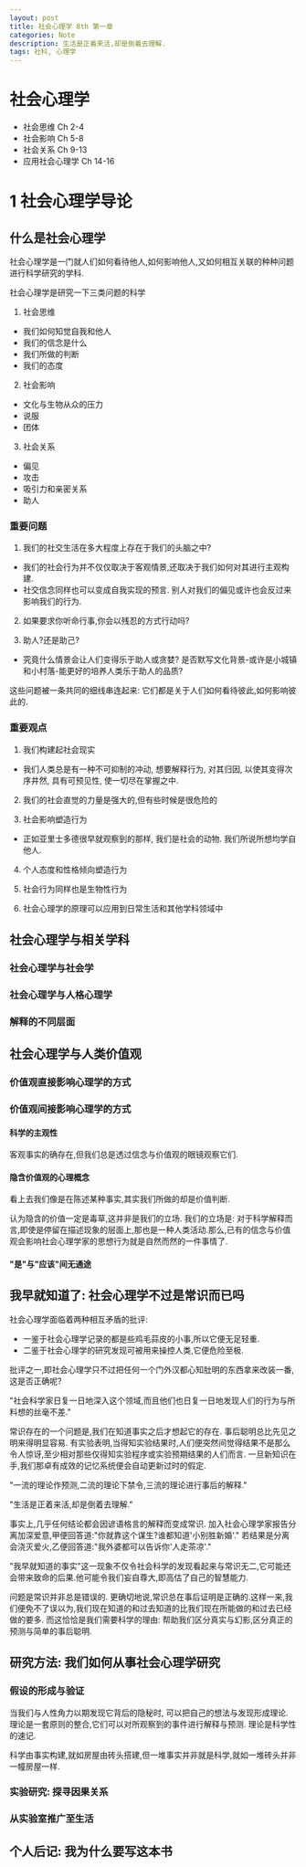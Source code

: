 ```yaml
---
layout: post
title: 社会心理学 8th 第一章
categories: Note
description: 生活是正着来活,却是倒着去理解.
tags: 社科, 心理学
---
```


# 社会心理学
  - 社会思维 Ch 2-4
  - 社会影响 Ch 5-8
  - 社会关系 Ch 9-13
  - 应用社会心理学 Ch 14-16

# 1 社会心理学导论

## 什么是社会心理学

社会心理学是一门就人们如何看待他人,如何影响他人,又如何相互关联的种种问题进行科学研究的学科.

社会心理学是研究一下三类问题的科学
1. 社会思维
  - 我们如何知觉自我和他人
  - 我们的信念是什么
  - 我们所做的判断
  - 我们的态度
2. 社会影响
  - 文化与生物从众的压力
  - 说服
  - 团体
3. 社会关系
  - 偏见
  - 攻击
  - 吸引力和亲密关系
  - 助人

### 重要问题
1. 我们的社交生活在多大程度上存在于我们的头脑之中?
  - 我们的社会行为并不仅仅取决于客观情景,还取决于我们如何对其进行主观构建.
  - 社交信念同样也可以变成自我实现的预言. 别人对我们的偏见或许也会反过来影响我们的行为.

2. 如果要求你听命行事,你会以残忍的方式行动吗?

3. 助人?还是助己?
  - 究竟什么情景会让人们变得乐于助人或贪婪? 是否默写文化背景-或许是小城镇和小村落-能更好的培养人类乐于助人的品质?

这些问题被一条共同的细线串连起来: 它们都是关于人们如何看待彼此,如何影响彼此的.

### 重要观点
1. 我们构建起社会现实
  - 我们人类总是有一种不可抑制的冲动, 想要解释行为, 对其归因, 以使其变得次序井然, 具有可预见性, 使一切尽在掌握之中.

2. 我们的社会直觉的力量是强大的,但有些时候是很危险的

3. 社会影响塑造行为
  - 正如亚里士多德很早就观察到的那样, 我们是社会的动物. 我们所说所想均学自他人.

4. 个人态度和性格倾向塑造行为

5. 社会行为同样也是生物性行为

6. 社会心理学的原理可以应用到日常生活和其他学科领域中

## 社会心理学与相关学科

### 社会心理学与社会学

### 社会心理学与人格心理学

### 解释的不同层面

## 社会心理学与人类价值观

### 价值观直接影响心理学的方式

### 价值观间接影响心理学的方式

#### 科学的主观性

客观事实的确存在,但我们总是透过信念与价值观的眼镜观察它们.

#### 隐含价值观的心理概念

看上去我们像是在陈述某种事实,其实我们所做的却是价值判断.

认为隐含的价值一定是毒草,这并非是我们的立场. 我们的立场是: 对于科学解释而言,即使是停留在描述现象的层面上,那也是一种人类活动.那么,已有的信念与价值观会影响社会心理学家的思想行为就是自然而然的一件事情了.

#### "是"与"应该"间无通途

## 我早就知道了: 社会心理学不过是常识而已吗

社会心理学面临着两种相互矛盾的批评:
  - 一鉴于社会心理学记录的都是些鸡毛蒜皮的小事,所以它便无足轻重.
  - 二鉴于社会心理学的研究发现可被用来操控人类,它便危险至极.

批评之一,即社会心理学只不过把任何一个门外汉都心知肚明的东西拿来改装一番,这是否正确呢?

"社会科学家日复一日地深入这个领域,而且他们也日复一日地发现人们的行为与所料想的丝毫不差."

常识存在的一个问题是,我们在知道事实之后才想起它的存在. 事后聪明总比先见之明来得明显容易. 有实验表明,当得知实验结果时,人们便突然间觉得结果不是那么令人惊讶,至少相对那些仅得知实验程序或实验预期结果的人们而言. 一旦新知识在手,我们那卓有成效的记忆系统便会自动更新过时的假定.

"一流的理论作预测,二流的理论下禁令,三流的理论进行事后的解释."

"生活是正着来活,却是倒着去理解."

事实上,几乎任何结论都会因谚语格言的解释而变成常识. 加入社会心理学家报告分离加深爱意,甲便回答道:"你就靠这个谋生?谁都知道'小别胜新婚'." 若结果是分离会浇灭爱火,乙便回答道:"我外婆都可以告诉你'人走茶凉'."

"我早就知道的事实"这一现象不仅令社会科学的发现看起来与常识无二,它可能还会带来致命的后果.他可能令我们妄自尊大,即高估了自己的智慧能力.

问题是常识并非总是错误的. 更确切地说,常识总在事后证明是正确的.这样一来,我们便免不了误以为,我们现在知道的和过去知道的比我们现在所能做的和过去已经做的要多. 而这恰恰是我们需要科学的理由: 帮助我们区分真实与幻影,区分真正的预测与简单的事后聪明.

## 研究方法: 我们如何从事社会心理学研究

### 假设的形成与验证

当我们与人性角力以期发现它背后的隐秘时, 可以把自己的想法与发现形成理论. 理论是一套原则的整合,它们可以对所观察到的事件进行解释与预测. 理论是科学性的速记.

科学由事实构建,就如房屋由砖头搭建,但一堆事实并非就是科学,就如一堆砖头并非一幢房屋一样.

### 实验研究: 探寻因果关系

### 从实验室推广至生活

## 个人后记: 我为什么要写这本书
